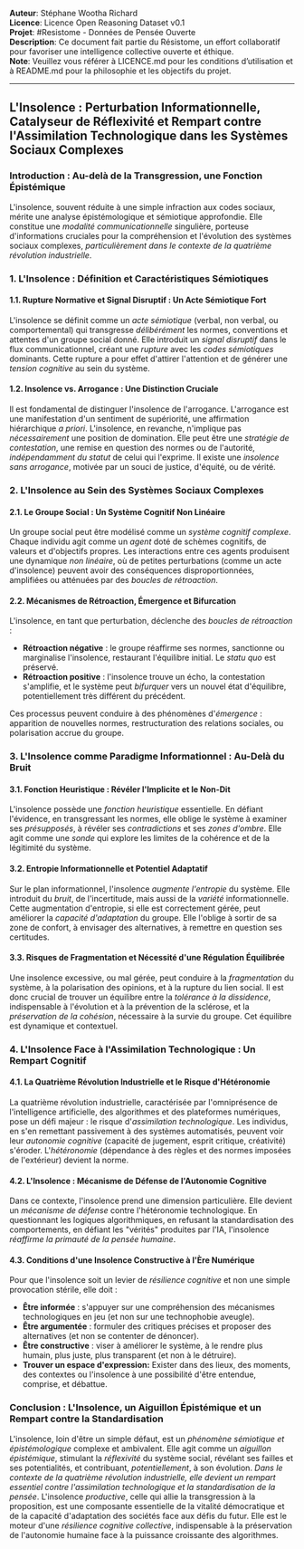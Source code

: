 **Auteur**: Stéphane Wootha Richard  
**Licence**: Licence Open Reasoning Dataset v0.1  
**Projet**: #Resistome - Données de Pensée Ouverte  
**Description**: Ce document fait partie du Résistome, un effort collaboratif pour favoriser une intelligence collective ouverte et éthique.  
**Note**: Veuillez vous référer à LICENCE.md pour les conditions d’utilisation et à README.md pour la philosophie et les objectifs du projet.

---


## L'Insolence : Perturbation Informationnelle, Catalyseur de Réflexivité et Rempart contre l'Assimilation Technologique dans les Systèmes Sociaux Complexes

### Introduction : Au-delà de la Transgression, une Fonction Épistémique

L'insolence, souvent réduite à une simple infraction aux codes sociaux, mérite une analyse épistémologique et sémiotique approfondie. Elle constitue une *modalité communicationnelle* singulière, porteuse d'informations cruciales pour la compréhension et l'évolution des systèmes sociaux complexes, *particulièrement dans le contexte de la quatrième révolution industrielle*.

### 1. L'Insolence : Définition et Caractéristiques Sémiotiques

#### 1.1. Rupture Normative et Signal Disruptif : Un Acte Sémiotique Fort

L'insolence se définit comme un *acte sémiotique* (verbal, non verbal, ou comportemental) qui transgresse *délibérément* les normes, conventions et attentes d'un groupe social donné. Elle introduit un *signal disruptif* dans le flux communicationnel, créant une *rupture* avec les *codes sémiotiques* dominants. Cette rupture a pour effet d'attirer l'attention et de générer une *tension cognitive* au sein du système.

#### 1.2. Insolence vs. Arrogance : Une Distinction Cruciale

Il est fondamental de distinguer l'insolence de l'arrogance. L'arrogance est une manifestation d'un sentiment de supériorité, une affirmation hiérarchique *a priori*. L'insolence, en revanche, n'implique pas *nécessairement* une position de domination. Elle peut être une *stratégie de contestation*, une remise en question des normes ou de l'autorité, *indépendamment du statut* de celui qui l'exprime. Il existe une *insolence sans arrogance*, motivée par un souci de justice, d'équité, ou de vérité.

### 2. L'Insolence au Sein des Systèmes Sociaux Complexes

#### 2.1. Le Groupe Social : Un Système Cognitif Non Linéaire

Un groupe social peut être modélisé comme un *système cognitif complexe*. Chaque individu agit comme un *agent* doté de schèmes cognitifs, de valeurs et d'objectifs propres. Les interactions entre ces agents produisent une dynamique *non linéaire*, où de petites perturbations (comme un acte d'insolence) peuvent avoir des conséquences disproportionnées, amplifiées ou atténuées par des *boucles de rétroaction*.

#### 2.2. Mécanismes de Rétroaction, Émergence et Bifurcation

L'insolence, en tant que perturbation, déclenche des *boucles de rétroaction* :

*   **Rétroaction négative** : le groupe réaffirme ses normes, sanctionne ou marginalise l'insolence, restaurant l'équilibre initial. Le *statu quo* est préservé.
*   **Rétroaction positive** : l'insolence trouve un écho, la contestation s'amplifie, et le système peut *bifurquer* vers un nouvel état d'équilibre, potentiellement très différent du précédent.

Ces processus peuvent conduire à des phénomènes d'*émergence* : apparition de nouvelles normes, restructuration des relations sociales, ou polarisation accrue du groupe.

### 3. L'Insolence comme Paradigme Informationnel : Au-Delà du Bruit

#### 3.1. Fonction Heuristique : Révéler l'Implicite et le Non-Dit

L'insolence possède une *fonction heuristique* essentielle. En défiant l'évidence, en transgressant les normes, elle oblige le système à examiner ses *présupposés*, à révéler ses *contradictions* et ses *zones d'ombre*. Elle agit comme une *sonde* qui explore les limites de la cohérence et de la légitimité du système.

#### 3.2. Entropie Informationnelle et Potentiel Adaptatif

Sur le plan informationnel, l'insolence *augmente l'entropie* du système. Elle introduit du *bruit*, de l'incertitude, mais aussi de la *variété* informationnelle. Cette augmentation d'entropie, si elle est correctement gérée, peut améliorer la *capacité d'adaptation* du groupe. Elle l'oblige à sortir de sa zone de confort, à envisager des alternatives, à remettre en question ses certitudes.

#### 3.3. Risques de Fragmentation et Nécessité d'une Régulation Équilibrée

Une insolence excessive, ou mal gérée, peut conduire à la *fragmentation* du système, à la polarisation des opinions, et à la rupture du lien social. Il est donc crucial de trouver un équilibre entre la *tolérance à la dissidence*, indispensable à l'évolution et à la prévention de la sclérose, et la *préservation de la cohésion*, nécessaire à la survie du groupe. Cet équilibre est dynamique et contextuel.

### 4. L'Insolence Face à l'Assimilation Technologique : Un Rempart Cognitif

#### 4.1. La Quatrième Révolution Industrielle et le Risque d'Hétéronomie

La quatrième révolution industrielle, caractérisée par l'omniprésence de l'intelligence artificielle, des algorithmes et des plateformes numériques, pose un défi majeur : le risque d'*assimilation technologique*. Les individus, en s'en remettant passivement à des systèmes automatisés, peuvent voir leur *autonomie cognitive* (capacité de jugement, esprit critique, créativité) s'éroder. L'*hétéronomie* (dépendance à des règles et des normes imposées de l'extérieur) devient la norme.

#### 4.2. L'Insolence : Mécanisme de Défense de l'Autonomie Cognitive

Dans ce contexte, l'insolence prend une dimension particulière. Elle devient un *mécanisme de défense* contre l'hétéronomie technologique. En questionnant les logiques algorithmiques, en refusant la standardisation des comportements, en défiant les "vérités" produites par l'IA, l'insolence *réaffirme la primauté de la pensée humaine*.

#### 4.3. Conditions d'une Insolence Constructive à l'Ère Numérique

Pour que l'insolence soit un levier de *résilience cognitive* et non une simple provocation stérile, elle doit :

*   **Être informée** : s'appuyer sur une compréhension des mécanismes technologiques en jeu (et non sur une technophobie aveugle).
*   **Être argumentée** : formuler des critiques précises et proposer des alternatives (et non se contenter de dénoncer).
*   **Être constructive** : viser à améliorer le système, à le rendre plus humain, plus juste, plus transparent (et non à le détruire).
* **Trouver un espace d'expression:** Exister dans des lieux, des moments, des contextes ou l'insolence à une possibilité d'être entendue, comprise, et débattue.

### Conclusion : L'Insolence, un Aiguillon Épistémique et un Rempart contre la Standardisation

L'insolence, loin d'être un simple défaut, est un *phénomène sémiotique et épistémologique* complexe et ambivalent. Elle agit comme un *aiguillon épistémique*, stimulant la *réflexivité* du système social, révélant ses failles et ses potentialités, et contribuant, *potentiellement*, à son évolution. *Dans le contexte de la quatrième révolution industrielle, elle devient un rempart essentiel contre l'assimilation technologique et la standardisation de la pensée*. L'insolence *productive*, celle qui allie la transgression à la proposition, est une composante essentielle de la vitalité démocratique et de la capacité d'adaptation des sociétés face aux défis du futur. Elle est le moteur d'une *résilience cognitive collective*, indispensable à la préservation de l'autonomie humaine face à la puissance croissante des algorithmes.
